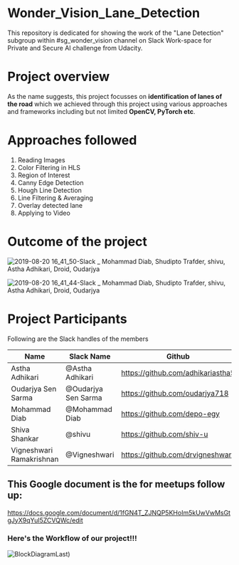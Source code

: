 # Wonder_Vision_Lane_Detection
This repository is dedicated for showing the work of the "Lane Detection" subgroup within #sg_wonder_vision channel on Slack Work-space for Private and Secure AI challenge from Udacity.

# Project overview
As the name suggests, this project focusses on <b>identification of lanes of the road</b> which we achieved through this project using various approaches and frameworks including but not limited <b>OpenCV, PyTorch etc</b>.

# Approaches followed 

1. Reading Images
2. Color Filtering in HLS
3. Region of Interest
4. Canny Edge Detection
5. Hough Line Detection
6. Line Filtering & Averaging
7. Overlay detected lane
8. Applying to Video

# Outcome of the project

![2019-08-20 16_41_50-Slack _ Mohammad Diab, Shudipto Trafder, shivu, Astha Adhikari, Droid, Oudarjya ](https://user-images.githubusercontent.com/50787118/63344940-3cc76f00-c36f-11e9-8858-1f0c54604efc.png)

![2019-08-20 16_41_44-Slack _ Mohammad Diab, Shudipto Trafder, shivu, Astha Adhikari, Droid, Oudarjya ](https://user-images.githubusercontent.com/50787118/63344949-3e913280-c36f-11e9-9b65-c01255802c4a.png)

# Project Participants
 
Following are the Slack handles of the members

| Name| Slack Name| Github
|--- | ---| --- |
|Astha Adhikari|@Astha Adhikari|https://github.com/adhikariastha5
|Oudarjya Sen Sarma|@Oudarjya Sen Sarma|https://github.com/oudarjya718
|Mohammad Diab|@Mohammad Diab|https://github.com/depo-egy
|Shiva Shankar|@shivu|https://github.com/shiv-u
|Vigneshwari Ramakrishnan|@Vigneshwari|https://github.com/drvigneshwari


## This Google document is the for meetups follow up:
https://docs.google.com/document/d/1fGN4T_ZJNQP5KHoIm5kUwVwMsGtgJyX9qYuI5ZCVQWc/edit


### Here's the Workflow of our project!!!

![BlockDiagramLast](https://user-images.githubusercontent.com/19780364/63348471-0858b080-c379-11e9-844e-f9b14b3b852c.png))
